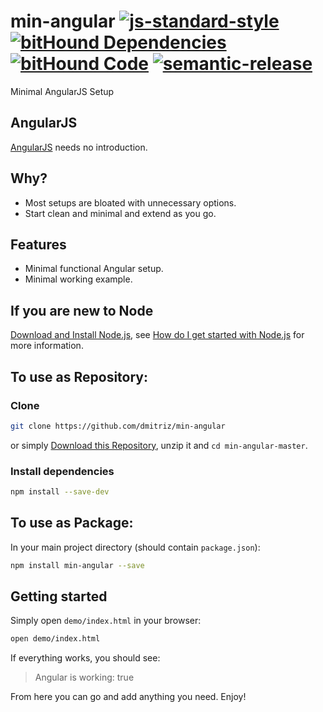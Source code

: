 # min-angular [![js-standard-style](https://img.shields.io/badge/code%20style-standard-brightgreen.svg)](http://standardjs.com/) [![bitHound Dependencies](https://www.bithound.io/github/dmitriz/min-angular/badges/dependencies.svg)](https://www.bithound.io/github/dmitriz/min-angular/master/dependencies/npm) [![bitHound Code](https://www.bithound.io/github/dmitriz/min-angular/badges/code.svg)](https://www.bithound.io/github/dmitriz/min-angular) [![semantic-release](https://img.shields.io/badge/%20%20%F0%9F%93%A6%F0%9F%9A%80-semantic--release-e10079.svg)](https://github.com/semantic-release/semantic-release)
Minimal AngularJS Setup


## AngularJS
[AngularJS](https://angularjs.org/) needs no introduction.


## Why?
- Most setups are bloated with unnecessary options.
- Start clean and minimal and extend as you go.

## Features
- Minimal functional Angular setup.
- Minimal working example.


## If you are new to Node
[Download and Install Node.js](https://nodejs.org/download/), see [How do I get started with Node.js](http://stackoverflow.com/questions/2353818/how-do-i-get-started-with-node-js) for more information.


## To use as Repository: 
### Clone
```sh
git clone https://github.com/dmitriz/min-angular
```
or simply [Download this Repository](https://github.com/dmitriz/min-angular/archive/master.zip),
unzip it and `cd min-angular-master`.

### Install dependencies
```sh
npm install --save-dev
```

## To use as Package:
In your main project directory (should contain `package.json`):
```sh
npm install min-angular --save
```

## Getting started
Simply open `demo/index.html` in your browser:
```sh
open demo/index.html
```
If everything works, you should see:
> Angular is working: true

From here you can go and add anything you need.
Enjoy!

